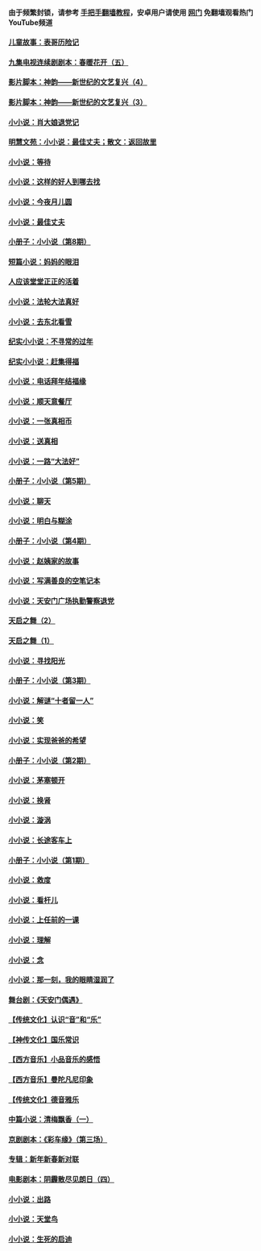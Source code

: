#### 由于频繁封锁，请参考 [手把手翻墙教程](https://github.com/gfw-breaker/guides/wiki/)，安卓用户请使用 [网门](https://github.com/gfw-breaker/nogfw/blob/master/dl.md?t=07130901) 免翻墙观看热门YouTube频道 

#### [儿童故事：表哥历险记](../pages/328/383535.md?t=07130901) 

#### [九集电视连续剧剧本：春暖花开（五）](../pages/328/275919.md?t=07130901) 

#### [影片脚本：神韵——新世纪的文艺复兴（4）](../pages/328/266089.md?t=07130901) 

#### [影片脚本：神韵——新世纪的文艺复兴（3）](../pages/328/266087.md?t=07130901) 

#### [小小说：肖大娘退党记](../pages/328/239807.md?t=07130901) 

#### [明慧文苑：小小说：最佳丈夫；散文：返回故里](../pages/328/3439.md?t=07130901) 

#### [小小说：等待](../pages/328/223927.md?t=07130901) 

#### [小小说：这样的好人到哪去找](../pages/328/209396.md?t=07130901) 

#### [小小说：今夜月儿圆](../pages/328/193588.md?t=07130901) 

#### [小小说：最佳丈夫](../pages/328/190938.md?t=07130901) 

#### [小册子：小小说（第8期）](../pages/328/188202.md?t=07130901) 

#### [短篇小说：妈妈的眼泪](../pages/328/187712.md?t=07130901) 

#### [人应该堂堂正正的活着](../pages/328/182430.md?t=07130901) 

#### [小小说：法轮大法真好](../pages/328/174669.md?t=07130901) 

#### [小小说：去东北看雪](../pages/328/173882.md?t=07130901) 

#### [纪实小小说：不寻常的过年](../pages/328/173187.md?t=07130901) 

#### [纪实小小说：赶集得福](../pages/328/172652.md?t=07130901) 

#### [小小说：电话拜年结福缘](../pages/328/172533.md?t=07130901) 

#### [小小说：顺天意餐厅](../pages/328/170182.md?t=07130901) 

#### [小小说：一张真相币](../pages/328/169410.md?t=07130901) 

#### [小小说：送真相](../pages/328/166713.md?t=07130901) 

#### [小小说：一路“大法好”](../pages/328/162016.md?t=07130901) 

#### [小册子：小小说（第5期）](../pages/328/161131.md?t=07130901) 

#### [小小说：聊天](../pages/328/159640.md?t=07130901) 

#### [小小说：明白与糊涂](../pages/328/158101.md?t=07130901) 

#### [小册子：小小说（第4期）](../pages/328/158006.md?t=07130901) 

#### [小小说：赵姨家的故事](../pages/328/157843.md?t=07130901) 

#### [小小说：写满善良的空笔记本](../pages/328/157382.md?t=07130901) 

#### [小小说：天安门广场执勤警察退党](../pages/328/156982.md?t=07130901) 

#### [天启之舞（2）](../pages/328/153440.md?t=07130901) 

#### [天启之舞（1）](../pages/328/153439.md?t=07130901) 

#### [小小说：寻找阳光](../pages/328/153065.md?t=07130901) 

#### [小册子：小小说（第3期）](../pages/328/151715.md?t=07130901) 

#### [小小说：解谜“十者留一人”](../pages/328/148967.md?t=07130901) 

#### [小小说：笑](../pages/328/148905.md?t=07130901) 

#### [小小说：实现爸爸的希望](../pages/328/148096.md?t=07130901) 

#### [小册子：小小说（第2期）](../pages/328/147214.md?t=07130901) 

#### [小小说：茅塞顿开](../pages/328/147030.md?t=07130901) 

#### [小小说：换肾](../pages/328/146770.md?t=07130901) 

#### [小小说：漩涡](../pages/328/146683.md?t=07130901) 

#### [小小说：长途客车上](../pages/328/145076.md?t=07130901) 

#### [小册子：小小说（第1期）](../pages/328/143963.md?t=07130901) 

#### [小小说：救度](../pages/328/143927.md?t=07130901) 

#### [小小说：看杆儿](../pages/328/142137.md?t=07130901) 

#### [小小说：上任前的一课](../pages/328/140808.md?t=07130901) 

#### [小小说：理解](../pages/328/140476.md?t=07130901) 

#### [小小说：念](../pages/328/139513.md?t=07130901) 

#### [小小说：那一刻，我的眼睛湿润了](../pages/328/138476.md?t=07130901) 

#### [舞台剧：《天安门偶遇》](../pages/328/117155.md?t=07130901) 

#### [【传统文化】认识“音”和“乐”](../pages/328/108667.md?t=07130901) 

#### [【神传文化】国乐常识](../pages/328/104225.md?t=07130901) 

#### [【西方音乐】小品音乐的感悟](../pages/328/102924.md?t=07130901) 

#### [【西方音乐】曼陀凡尼印象](../pages/328/102922.md?t=07130901) 

#### [【传统文化】德音雅乐](../pages/328/102923.md?t=07130901) 

#### [中篇小说：清梅飘香（一）](../pages/328/101058.md?t=07130901) 

#### [京剧剧本：《彩车缘》（第三场）](../pages/328/96434.md?t=07130901) 

#### [专辑：新年新春新对联](../pages/328/94991.md?t=07130901) 

#### [电影剧本：阴霾散尽见朗日（四）](../pages/328/87081.md?t=07130901) 

#### [小小说：出路](../pages/328/84848.md?t=07130901) 

#### [小小说：天堂鸟](../pages/328/83084.md?t=07130901) 

#### [小小说：生死的启迪](../pages/328/70977.md?t=07130901) 

